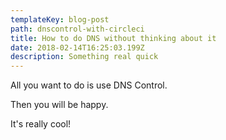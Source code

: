 ```yaml
---
templateKey: blog-post
path: dnscontrol-with-circleci
title: How to do DNS without thinking about it
date: 2018-02-14T16:25:03.199Z
description: Something real quick
---
```

All you want to do is use DNS Control.

Then you will be happy.

It's really cool!
